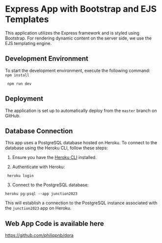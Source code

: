 # Express App with Bootstrap and EJS Templates

This application utilizes the Express framework and is styled using Bootstrap. For rendering dynamic content on the server side, we use the EJS templating engine.

## Development Environment

To start the development environment, execute the following command:
` npm install`

` npm run dev`


## Deployment

The application is set up to automatically deploy from the `master` branch on GitHub.

## Database Connection

This app uses a PostgreSQL database hosted on Heroku. To connect to the database using the Heroku CLI, follow these steps:

1. Ensure you have the [Heroku CLI](https://devcenter.heroku.com/articles/heroku-cli) installed.

2. Authenticate with Heroku:

` heroku login`

3. Connect to the PostgreSQL database:


`heroku pg:psql --app junction2023`

This will establish a connection to the PostgreSQL instance associated with the `junction2023` app on Heroku.

## Web App Code is available here
https://github.com/philippnb/dora

